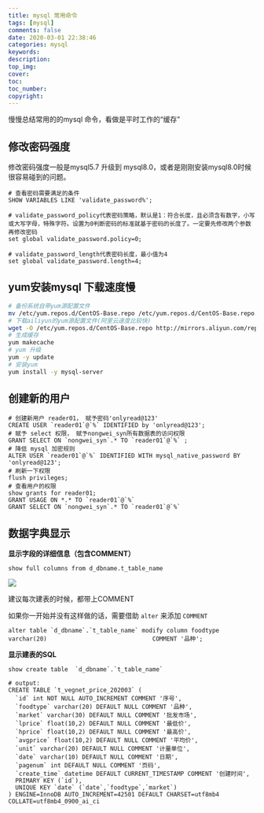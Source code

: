 ```yaml
---
title: mysql 常用命令
tags: [mysql]
comments: false
date: 2020-03-01 22:38:46
categories: mysql
keywords:
description:
top_img:
cover:
toc:
toc_number:
copyright:
---
```


慢慢总结常用的的mysql 命令，看做是平时工作的“缓存”

<!--more-->

## 修改密码强度

修改密码强度一般是mysql5.7 升级到 mysql8.0，或者是刚刚安装mysql8.0时候很容易碰到的问题。

```mysql
# 查看密码需要满足的条件
SHOW VARIABLES LIKE 'validate_password%'; 

# validate_password_policy代表密码策略，默认是1：符合长度，且必须含有数字，小写或大写字母，特殊字符。设置为0判断密码的标准就基于密码的长度了。一定要先修改两个参数再修改密码
set global validate_password.policy=0;

# validate_password_length代表密码长度，最小值为4
set global validate_password.length=4; 
```



## yum安装mysql 下载速度慢

```bash
# 备份系统自带yum源配置文件
mv /etc/yum.repos.d/CentOS-Base.repo /etc/yum.repos.d/CentOS-Base.repo.backup
# 下载ailiyun的yum源配置文件(阿里云速度比较快)
wget -O /etc/yum.repos.d/CentOS-Base.repo http://mirrors.aliyun.com/repo/Centos-7.repo
# 生成缓存
yum makecache
# yum 升级
yum -y update
# 安装yum
yum install -y mysql-server
```







## 创建新的用户

```mysql
# 创建新用户 reader01， 赋予密码'onlyread@123'
CREATE USER `reader01`@`%` IDENTIFIED by 'onlyread@123';
# 赋予 select 权限， 赋予nongwei_syn所有数据表的访问权限
GRANT SELECT ON `nongwei_syn`.* TO `reader01`@`%` ;
# 降低 mysql 加密规则
ALTER USER `reader01`@`%` IDENTIFIED WITH mysql_native_password BY 'onlyread@123';
# 刷新一下权限
flush privileges;
# 查看用户的权限
show grants for reader01;
GRANT USAGE ON *.* TO `reader01`@`%`
GRANT SELECT ON `nongwei_syn`.* TO `reader01`@`%`
```



## 数据字典显示

**显示字段的详细信息（包含COMMENT）**

```mysql
show full columns from d_dbname.t_table_name
```

![](https://cdn.jsdelivr.net/gh/PPsteven/pictures/img/20200322184343.png)

建议每次建表的时候，都带上COMMENT

如果你一开始并没有这样做的话，需要借助 `alter` 来添加 `COMMENT`

```mysql
alter table `d_dbname`.`t_table_name` modify column foodtype   varchar(20)                              COMMENT '品种';
```

**显示建表的SQL**

```mysql
show create table  `d_dbname`.`t_table_name`

# output:
CREATE TABLE `t_vegnet_price_202003` (
  `id` int NOT NULL AUTO_INCREMENT COMMENT '序号',
  `foodtype` varchar(20) DEFAULT NULL COMMENT '品种',
  `market` varchar(30) DEFAULT NULL COMMENT '批发市场',
  `lprice` float(10,2) DEFAULT NULL COMMENT '最低价',
  `hprice` float(10,2) DEFAULT NULL COMMENT '最高价',
  `avgprice` float(10,2) DEFAULT NULL COMMENT '平均价',
  `unit` varchar(20) DEFAULT NULL COMMENT '计量单位',
  `date` varchar(10) DEFAULT NULL COMMENT '日期',
  `pagenum` int DEFAULT NULL COMMENT '页码',
  `create_time` datetime DEFAULT CURRENT_TIMESTAMP COMMENT '创建时间',
  PRIMARY KEY (`id`),
  UNIQUE KEY `date` (`date`,`foodtype`,`market`)
) ENGINE=InnoDB AUTO_INCREMENT=42501 DEFAULT CHARSET=utf8mb4 COLLATE=utf8mb4_0900_ai_ci
```